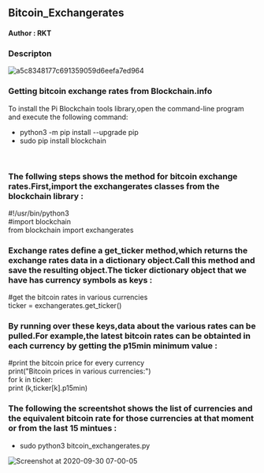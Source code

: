 <h2>Bitcoin_Exchangerates</h2>

<h4>Author : RKT</h4>

### Descripton ###


![a5c8348177c691359059d6eefa7ed964](https://user-images.githubusercontent.com/69615463/94634800-aa71f880-02ee-11eb-8e07-e3836b68d51b.gif)


### Getting bitcoin exchange rates from Blockchain.info ###

To install the Pi Blockchain tools library,open the command-line program and execute the following command:
<br>
<ul>
<li>python3 -m pip install --upgrade pip</li>
<li>sudo pip install blockchain</li>
</ul>
<br>

### The follwing steps shows the method for bitcoin exchange rates.First,import the exchangerates classes from the blockchain library : ###
#!/usr/bin/python3
<br>
#import blockchain
<br>
from blockchain import exchangerates
<br>

### Exchange rates define a get_ticker method,which returns the exchange rates data in a dictionary object.Call this method and save the resulting object.The ticker dictionary object that we have has currency symbols as keys :  ###
#get the bitcoin rates in various  currencies
<br>
ticker = exchangerates.get_ticker()
<br>

### By running over these keys,data about the various  rates can be pulled.For example,the latest bitcoin rates can be obtainted in each currency by getting the p15min minimum value : ###
#print the bitcoin price for every currency
<br>
print("Bitcoin prices in various  currencies:")
<br>
 for k in ticker:
  <br>
   print (k,ticker[k].p15min)
<br>


### The following the screentshot shows the list of currencies and the equivalent bitcoin rate for those currencies at that moment or from the last 15 mintues : ###
   <ul>
   <li>sudo python3 bitcoin_exchangerates.py</li>
</ul>

![Screenshot at 2020-09-30 07-00-05](https://user-images.githubusercontent.com/69615463/94634840-cd9ca800-02ee-11eb-8ed5-f5aaaa784105.png)



